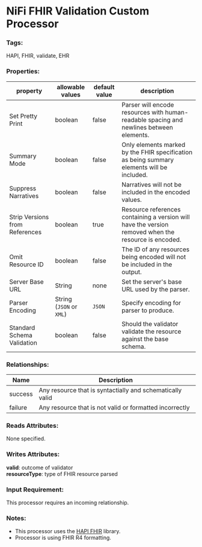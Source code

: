 # NiFi FHIR Validation Custom Processor

### Tags:
HAPI, FHIR, validate, EHR

### Properties:

| property                       | allowable values         | default value | description                                                                                          |
|--------------------------------|--------------------------|---------------|------------------------------------------------------------------------------------------------------|
| Set Pretty Print               | boolean                  | false         | Parser will encode resources with human-readable spacing and newlines between elements.              |
| Summary Mode                   | boolean                  | false         | Only elements marked by the FHIR specification as being summary elements will be included.           |
| Suppress Narratives            | boolean                  | false         | Narratives will not be included in the encoded values.                                               |
| Strip Versions from References | boolean                  | true          | Resource references containing a version will have the version removed when the resource is encoded. |
| Omit Resource ID               | boolean                  | false         | The ID of any resources being encoded will not be included in the output.                            |
| Server Base URL                | String                   | none          | Set the server's base URL used by the parser.                                                        |
| Parser Encoding                | String (`JSON` or `XML`) | `JSON`        | Specify encoding for parser to produce.                                                              |
| Standard Schema Validation     | boolean                  | false         | Should the validator validate the resource against the base schema.                                  |



### Relationships:

| Name    | Description                                               |
|---------|-----------------------------------------------------------|
| success | Any resource that is syntactially and schematically valid |
| failure | Any resource that is not valid or formatted incorrectly   |



### Reads Attributes:
None specified.


### Writes Attributes:
**valid**: outcome of validator  
**resourceType**: type of FHIR resource parsed


### Input Requirement:
This processor requires an incoming relationship.


### Notes:
- This processor uses the [HAPI FHIR](https://hapifhir.io/hapi-fhir/) library.
- Processor is using FHIR R4 formatting.

